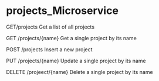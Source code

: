 # projects_Microservice

GET/projects
Get a list of all projects

GET /projects/{name}
Get a single project by its name

POST /projects
Insert a new project

PUT /projects/{name}
Update a single project by its name

DELETE /projeect/{name}
Delete a single project by its name
